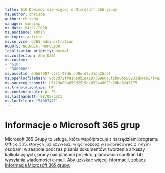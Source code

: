 ```yaml
---
title: 610 Dowiedz się więcej o Microsoft 365 grupy
ms.author: chrisda
author: chrisda
manager: dansimp
ms.date: 04/21/2020
ms.audience: Admin
ms.topic: article
ms.service: o365-administration
ROBOTS: NOINDEX, NOFOLLOW
localization_priority: Normal
ms.collection: Adm_O365
ms.custom:
- "610"
- "3800008"
ms.assetid: 6db67087-c251-49db-ad9e-d9c41da25c56
ms.openlocfilehash: 8d58d72ff81be8b1ea2873996043f2b08b550233ab4a817f4e2476944624a17b
ms.sourcegitcommit: b5f7da89a650d2915dc652449623c78be6247175
ms.translationtype: MT
ms.contentlocale: pl-PL
ms.lasthandoff: 08/05/2021
ms.locfileid: "54087470"
---
```

# <a name="learn-about-microsoft-365-groups"></a>Informacje o Microsoft 365 grup

Microsoft 365 Grupy to usługa, która współpracuje z narzędziami programu Office 365, których już używasz, więc możesz współpracować z innymi osobami w zespole podczas pisania dokumentów, tworzenia arkuszy kalkulacyjnych, pracy nad planami projektu, planowania spotkań lub wysyłania wiadomości e-mail. Aby uzyskać więcej informacji, zobacz [Informacje Microsoft 365 grupy.](https://support.office.com/article/b565caa1-5c40-40ef-9915-60fdb2d97fa2)
